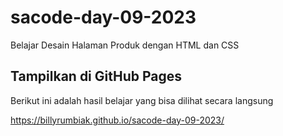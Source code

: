 # sacode-day-09-2023
Belajar Desain Halaman Produk dengan HTML dan CSS

## Tampilkan di GitHub Pages

Berikut ini adalah hasil belajar yang bisa dilihat secara langsung

https://billyrumbiak.github.io/sacode-day-09-2023/
